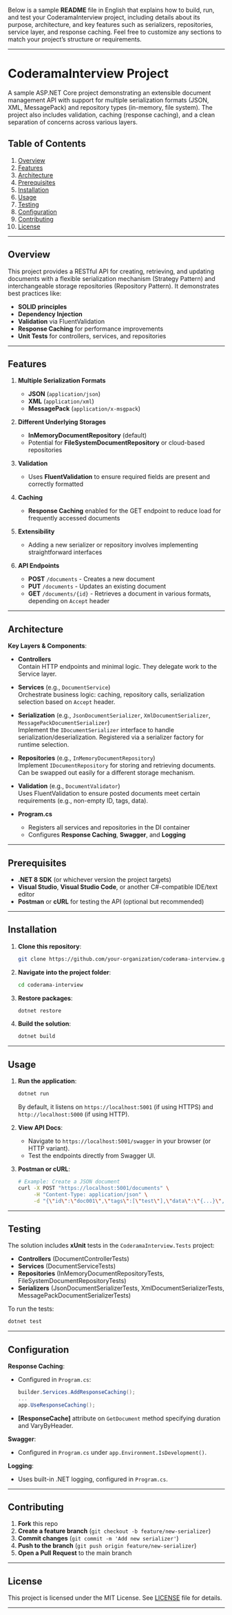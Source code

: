 Below is a sample **README** file in English that explains how to build, run, and test your CoderamaInterview project, including details about its purpose, architecture, and key features such as serializers, repositories, service layer, and response caching. Feel free to customize any sections to match your project’s structure or requirements.

---

# CoderamaInterview Project

A sample ASP.NET Core project demonstrating an extensible document management API with support for multiple serialization formats (JSON, XML, MessagePack) and repository types (in-memory, file system). The project also includes validation, caching (response caching), and a clean separation of concerns across various layers.

## Table of Contents

1. [Overview](#overview)  
2. [Features](#features)  
3. [Architecture](#architecture)  
4. [Prerequisites](#prerequisites)  
5. [Installation](#installation)  
6. [Usage](#usage)  
7. [Testing](#testing)  
8. [Configuration](#configuration)  
9. [Contributing](#contributing)  
10. [License](#license)

---

## Overview

This project provides a RESTful API for creating, retrieving, and updating documents with a flexible serialization mechanism (Strategy Pattern) and interchangeable storage repositories (Repository Pattern). It demonstrates best practices like:

- **SOLID principles**  
- **Dependency Injection**  
- **Validation** via FluentValidation  
- **Response Caching** for performance improvements  
- **Unit Tests** for controllers, services, and repositories

---

## Features

1. **Multiple Serialization Formats**  
   - **JSON** (`application/json`)  
   - **XML** (`application/xml`)  
   - **MessagePack** (`application/x-msgpack`)

2. **Different Underlying Storages**  
   - **InMemoryDocumentRepository** (default)  
   - Potential for **FileSystemDocumentRepository** or cloud-based repositories

3. **Validation**  
   - Uses **FluentValidation** to ensure required fields are present and correctly formatted

4. **Caching**  
   - **Response Caching** enabled for the GET endpoint to reduce load for frequently accessed documents

5. **Extensibility**  
   - Adding a new serializer or repository involves implementing straightforward interfaces

6. **API Endpoints**  
   - **POST** `/documents` - Creates a new document  
   - **PUT** `/documents` - Updates an existing document  
   - **GET** `/documents/{id}` - Retrieves a document in various formats, depending on `Accept` header

---

## Architecture

**Key Layers & Components**:

- **Controllers**  
  Contain HTTP endpoints and minimal logic. They delegate work to the Service layer.

- **Services** (e.g., `DocumentService`)  
  Orchestrate business logic: caching, repository calls, serialization selection based on `Accept` header.

- **Serialization** (e.g., `JsonDocumentSerializer`, `XmlDocumentSerializer`, `MessagePackDocumentSerializer`)  
  Implement the `IDocumentSerializer` interface to handle serialization/deserialization. Registered via a serializer factory for runtime selection.

- **Repositories** (e.g., `InMemoryDocumentRepository`)  
  Implement `IDocumentRepository` for storing and retrieving documents. Can be swapped out easily for a different storage mechanism.

- **Validation** (e.g., `DocumentValidator`)  
  Uses FluentValidation to ensure posted documents meet certain requirements (e.g., non-empty ID, tags, data).

- **Program.cs**  
  - Registers all services and repositories in the DI container  
  - Configures **Response Caching**, **Swagger**, and **Logging**  

---

## Prerequisites

- **.NET 8 SDK** (or whichever version the project targets)  
- **Visual Studio**, **Visual Studio Code**, or another C#-compatible IDE/text editor  
- **Postman** or **cURL** for testing the API (optional but recommended)

---

## Installation

1. **Clone this repository**:
   ```bash
   git clone https://github.com/your-organization/coderama-interview.git
   ```
2. **Navigate into the project folder**:
   ```bash
   cd coderama-interview
   ```
3. **Restore packages**:
   ```bash
   dotnet restore
   ```
4. **Build the solution**:
   ```bash
   dotnet build
   ```

---

## Usage

1. **Run the application**:
   ```bash
   dotnet run
   ```
   By default, it listens on `https://localhost:5001` (if using HTTPS) and `http://localhost:5000` (if using HTTP).

2. **View API Docs**:  
   - Navigate to `https://localhost:5001/swagger` in your browser (or HTTP variant).  
   - Test the endpoints directly from Swagger UI.

3. **Postman or cURL**:
   ```bash
   # Example: Create a JSON document
   curl -X POST "https://localhost:5001/documents" \
        -H "Content-Type: application/json" \
        -d "{\"id\":\"doc001\",\"tags\":[\"test\"],\"data\":\"{...}\",\"dataAsString\":\"{...}\"}"
   ```

---

## Testing

The solution includes **xUnit** tests in the `CoderamaInterview.Tests` project:

- **Controllers** (DocumentControllerTests)  
- **Services** (DocumentServiceTests)  
- **Repositories** (InMemoryDocumentRepositoryTests, FileSystemDocumentRepositoryTests)  
- **Serializers** (JsonDocumentSerializerTests, XmlDocumentSerializerTests, MessagePackDocumentSerializerTests)

To run the tests:

```bash
dotnet test
```

---

## Configuration

**Response Caching**:  
- Configured in `Program.cs`:
  ```csharp
  builder.Services.AddResponseCaching();
  ...
  app.UseResponseCaching();
  ```
- **[ResponseCache]** attribute on `GetDocument` method specifying duration and VaryByHeader.

**Swagger**:
- Configured in `Program.cs` under `app.Environment.IsDevelopment()`.

**Logging**:
- Uses built-in .NET logging, configured in `Program.cs`.

---

## Contributing

1. **Fork** this repo
2. **Create a feature branch** (`git checkout -b feature/new-serializer`)
3. **Commit changes** (`git commit -m 'Add new serializer'`)
4. **Push to the branch** (`git push origin feature/new-serializer`)
5. **Open a Pull Request** to the main branch

---

## License

This project is licensed under the MIT License. See [LICENSE](LICENSE) file for details.

---
